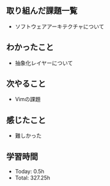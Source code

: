 ## 取り組んだ課題一覧
- ソフトウェアアーキテクチャについて
## わかったこと
- 抽象化レイヤーについて
## 次やること
- Vimの課題
## 感じたこと
- 難しかった
## 学習時間
- Today: 0.5h
- Total: 327.25h
